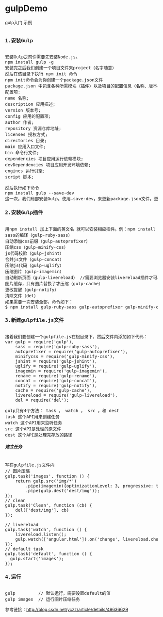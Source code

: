 # gulpDemo
gulp入门 示例
<pre>
<h3>1.安装Gulp</h3>
安装Gulp之前你需要先安装Node.js。
npm install gulp -g
安装完之后我们创建一个项目文件夹project（名字随意）
然后在该目录下执行 npm init 命令
npm init命令会为你创建一个package.json文件
package.json 中包含各种所需模块（插件）以及项目的配置信息（名称、版本、许可证等）meta 信息。
配置项:
name 名称;
description 应用描述;
version 版本号;
config 应用的配置项;
author 作者;
repository 资源仓库地址;
licenses 授权方式;
directories 目录;
main 应用入口文件;
bin 命令行文件;
dependencies 项目应用运行依赖模块;
devDependencies 项目应用开发环境依赖;
engines 运行引擎;
script 脚本;

然后执行如下命令
npm install gulp --save-dev
这一次，我们局部安装Gulp。使用—save-dev，来更新package.json文件，更新 devDependencies 值，以表明项目需要依赖gulp。
<h3>2.安装Gulp插件</h3>
用npm install 加上下面的英文名 就可以安装相应插件。例：npm install gulp-imagemin -save-dev
sass的编译（gulp-ruby-sass）
自动添加css前缀（gulp-autoprefixer）
压缩css（gulp-minify-css）
js代码校验（gulp-jshint）
合并js文件（gulp-concat）
压缩js代码（gulp-uglify）
压缩图片（gulp-imagemin）
自动刷新页面（gulp-livereload） //需要浏览器安装livereload插件才可以
图片缓存，只有图片替换了才压缩（gulp-cache）
更改提醒（gulp-notify）
清除文件（del）
如果需要一次安装全部，命令如下：
$ npm install gulp-ruby-sass gulp-autoprefixer gulp-minify-css gulp-jshint gulp-concat gulp-uglify gulp-imagemin gulp-notify gulp-rename gulp-livereload gulp-cache del --save-dev
<h3>3.新建gulpfile.js文件</h3>
接着我们要创建一个gulpfile.js在根目录下，然后文件内添加如下代码：
var gulp = require('gulp'),
    sass = require('gulp-ruby-sass'),
    autoprefixer = require('gulp-autoprefixer'),
    minifycss = require('gulp-minify-css'),
    jshint = require('gulp-jshint'),
    uglify = require('gulp-uglify'),
    imagemin = require('gulp-imagemin'),
    rename = require('gulp-rename'),
    concat = require('gulp-concat'),
    notify = require('gulp-notify'),
    cache = require('gulp-cache'),
    livereload = require('gulp-livereload'),
    del = require('del');
    
gulp只有4个方法： task ， watch ， src ，和 dest
task 这个API用来创建任务
watch 这个API用来监听任务
src 这个API是处理的原文件
dest 这个API是处理完存放的路径
<h5>建立任务</h5>
写在gulpfile.js文件内
// 图片压缩
gulp.task('images', function () {
	return gulp.src('img/*')
		.pipe(imagemin({optimizationLevel: 3, progressive: true, interlaced: true}))
		.pipe(gulp.dest('dest/img'));
});
// clean
gulp.task('Clean', function (cb) {
	del(['dest/img'], cb)
});

// livereload
gulp.task('watch', function () {
	livereload.listen();
	gulp.watch(['angular.html']).on('change', livereload.changed);
});
// default task
gulp.task('default', function () {
  gulp.start('images');
});
<h3>4.运行</h3>
gulp         // 默认运行，需要设置default的值
gulp images  // 运行图片压缩任务
</pre>
<p>参考链接：<a href="http://blog.csdn.net/yczz/article/details/49636629" target="_blank" >http://blog.csdn.net/yczz/article/details/49636629</a></p>
